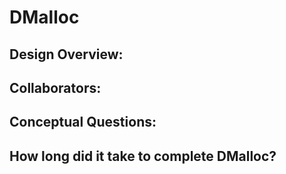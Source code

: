 # DMalloc
## Design Overview:
## Collaborators:
## Conceptual Questions:
## How long did it take to complete DMalloc?